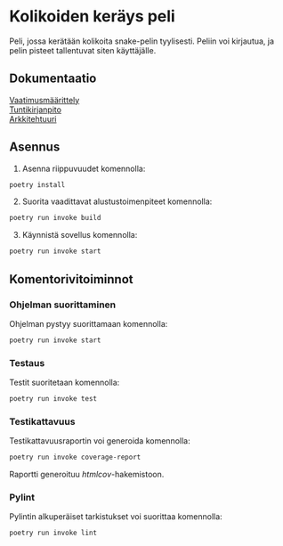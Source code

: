 # Kolikoiden keräys peli
Peli, jossa kerätään kolikoita snake-pelin tyylisesti. Peliin voi kirjautua, ja pelin pisteet tallentuvat siten käyttäjälle.

## Dokumentaatio  
[Vaatimusmäärittely](dokumentaatio/vaatimusmaarittely.md)  
[Tuntikirjanpito](dokumentaatio/tuntikirjanpito.md)  
[Arkkitehtuuri](dokumentaatio/arkkitehtuuri.md)

## Asennus

1. Asenna riippuvuudet komennolla:

```bash
poetry install
```

2. Suorita vaadittavat alustustoimenpiteet komennolla:

```bash
poetry run invoke build
```

3. Käynnistä sovellus komennolla:

```bash
poetry run invoke start
```

## Komentorivitoiminnot

### Ohjelman suorittaminen

Ohjelman pystyy suorittamaan komennolla:

```bash
poetry run invoke start
```

### Testaus

Testit suoritetaan komennolla:

```bash
poetry run invoke test
```

### Testikattavuus

Testikattavuusraportin voi generoida komennolla:

```bash
poetry run invoke coverage-report
```

Raportti generoituu _htmlcov_-hakemistoon.

### Pylint

Pylintin alkuperäiset tarkistukset voi suorittaa komennolla:

```bash
poetry run invoke lint
```
